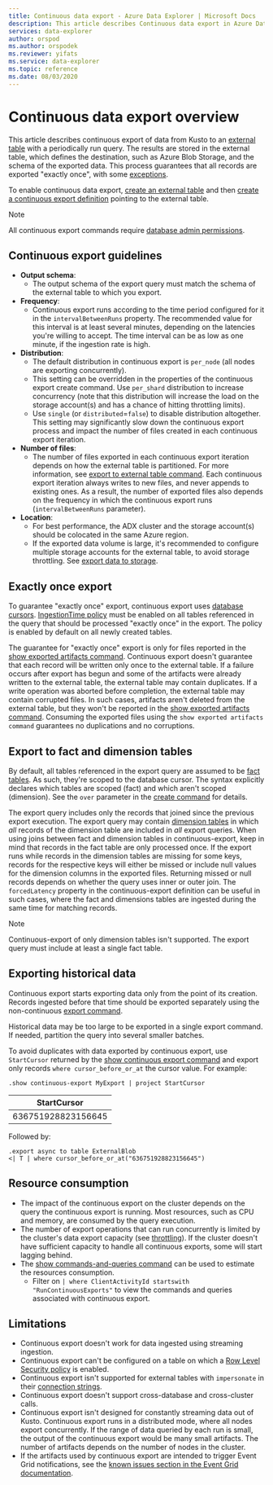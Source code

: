 ```yaml
---
title: Continuous data export - Azure Data Explorer | Microsoft Docs
description: This article describes Continuous data export in Azure Data Explorer.
services: data-explorer
author: orspod
ms.author: orspodek
ms.reviewer: yifats
ms.service: data-explorer
ms.topic: reference
ms.date: 08/03/2020
---
```

# Continuous data export overview

This article describes continuous export of data from Kusto to an [external table](../externaltables.md) with a periodically run query. The results are stored in the external table, which defines the destination, such as Azure Blob Storage, and the schema of the exported data. This process guarantees that all records are exported "exactly once", with some [exceptions](#exactly-once-export). 

To enable continuous data export, [create an external table](../external-tables-azurestorage-azuredatalake.md#create-or-alter-external-table) and then [create a continuous export definition](create-alter-continuous.md) pointing to the external table. 

> [!NOTE]
> All continuous export commands require [database admin permissions](../access-control/role-based-authorization.md).

## Continuous export guidelines

* **Output schema**:
  * The output schema of the export query must match the schema of the external table to which you export. 
* **Frequency**:
  * Continuous export runs according to the time period configured for it in the `intervalBetweenRuns` property. The recommended value for this interval is at least several minutes, depending on the latencies you're willing to accept. The time interval can be as low as one minute, if the ingestion rate is high.
* **Distribution**:
  * The default distribution in continuous export is `per_node` (all nodes are exporting concurrently). 
  * This setting can be overridden in the properties of the continuous export create command. Use `per_shard` distribution to increase concurrency (note that this distribution will increase the load on the storage account(s) and has a chance of hitting throttling limits). 
  * Use `single` (or `distributed`=`false`) to disable distribution altogether. This setting may significantly slow down the continuous export process and impact the number of files created in each continuous export iteration. 
* **Number of files**:
  * The number of files exported in each continuous export iteration depends on how the external table is partitioned. For more information, see [export to external table command](export-data-to-an-external-table.md#numfiles). Each continuous export iteration always writes to new files, and never appends to existing ones. As a result, the number of exported files also depends on the frequency in which the continuous export runs (`intervalBetweenRuns` parameter).
* **Location**:
  * For best performance, the ADX cluster and the storage account(s) should be colocated in the same Azure region.
  * If the exported data volume is large, it's recommended to configure multiple storage accounts for the external table, to avoid storage throttling. See [export data to storage](export-data-to-storage.md#known-issues).

## Exactly once export

To guarantee "exactly once" export, continuous export uses [database cursors](../databasecursor.md). [IngestionTime policy](../ingestiontime-policy.md) must be enabled on all tables referenced in the query that should be processed "exactly once" in the export. The policy is enabled by default on all newly created tables.

The guarantee for "exactly once" export is only for files reported in the [show exported artifacts command](show-continuous-artifacts.md). Continuous export doesn't guarantee that each record will be written only once to the external table. If a failure occurs after export has begun and some of the artifacts were already written to the external table, the external table may contain duplicates. If a write operation was aborted before completion, the external table may contain corrupted files. In such cases, artifacts aren't deleted from the external table, but they won't be reported in the [show exported artifacts command](show-continuous-artifacts.md). Consuming the exported files using the `show exported artifacts command` guarantees no duplications and no corruptions.

## Export to fact and dimension tables

By default, all tables referenced in the export query are assumed to be [fact tables](../../concepts/fact-and-dimension-tables.md). As such, they're scoped to the database cursor. The syntax explicitly declares which tables are scoped (fact) and which aren't scoped (dimension). See the `over` parameter in the [create command](create-alter-continuous.md) for details.

The export query includes only the records that joined since the previous export execution. The export query may contain [dimension tables](../../concepts/fact-and-dimension-tables.md) in which *all* records of the dimension table are included in *all* export queries. When using joins between fact and dimension tables in continuous-export, keep in mind that records in the fact table are only processed once. If the export runs while records in the dimension tables are missing for some keys, records for the respective keys will either be missed or include null values for the dimension columns in the exported files. Returning missed or null records depends on whether the query uses inner or outer join. The `forcedLatency` property in the continuous-export definition can be useful in such cases, where the fact and dimensions tables are ingested during the same time for matching records.

> [!NOTE]
> Continuous-export of only dimension tables isn't supported. The export query must include at least a single fact table.

## Exporting historical data

Continuous export starts exporting data only from the point of its creation. Records ingested before that time should be exported separately using the non-continuous [export command](export-data-to-an-external-table.md). 

Historical data may be too large to be exported in a single export command. If needed, partition the query into several smaller batches. 

To avoid duplicates with data exported by continuous export, use `StartCursor` returned by the [show continuous export command](show-continuous-export.md) and export only records `where cursor_before_or_at` the cursor value. For example:

```kusto
.show continuous-export MyExport | project StartCursor
```

| StartCursor        |
|--------------------|
| 636751928823156645 |

Followed by: 

```kusto
.export async to table ExternalBlob
<| T | where cursor_before_or_at("636751928823156645")
```

## Resource consumption

* The impact of the continuous export on the cluster depends on the query the continuous export is running. Most resources, such as CPU and memory, are consumed by the query execution. 
* The number of export operations that can run concurrently is limited by the cluster's data export capacity (see [throttling](../../management/capacitypolicy.md#throttling)). If the cluster doesn't have sufficient capacity to handle all continuous exports, some will start lagging behind.
* The [show commands-and-queries command](../commands-and-queries.md) can be used to estimate the resources consumption. 
  * Filter on `| where ClientActivityId startswith "RunContinuousExports"` to view the commands and queries associated with continuous export.

## Limitations

* Continuous export doesn't work for data ingested using streaming ingestion. 
* Continuous export can't be configured on a table on which a [Row Level Security policy](../../management/rowlevelsecuritypolicy.md) is enabled.
* Continuous export isn't supported for external tables with `impersonate` in their [connection strings](../../api/connection-strings/storage.md).
* Continuous export doesn't support cross-database and cross-cluster calls.
* Continuous export isn't designed for constantly streaming data out of Kusto. Continuous export runs in a distributed mode, where all nodes export concurrently. If the range of data queried by each run is small, the output of the continuous export would be many small artifacts. The number of artifacts depends on the number of nodes in the cluster.
* If the artifacts used by continuous export are intended to trigger Event Grid notifications, see the [known issues section in the Event Grid documentation](../data-ingestion/eventgrid.md#known-issues).
